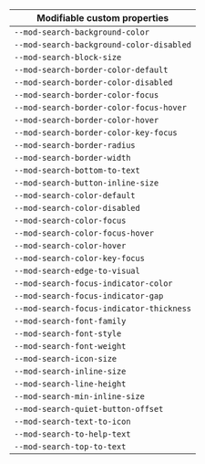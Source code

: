 | Modifiable custom properties             |
| ---------------------------------------- |
| `--mod-search-background-color`          |
| `--mod-search-background-color-disabled` |
| `--mod-search-block-size`                |
| `--mod-search-border-color-default`      |
| `--mod-search-border-color-disabled`     |
| `--mod-search-border-color-focus`        |
| `--mod-search-border-color-focus-hover`  |
| `--mod-search-border-color-hover`        |
| `--mod-search-border-color-key-focus`    |
| `--mod-search-border-radius`             |
| `--mod-search-border-width`              |
| `--mod-search-bottom-to-text`            |
| `--mod-search-button-inline-size`        |
| `--mod-search-color-default`             |
| `--mod-search-color-disabled`            |
| `--mod-search-color-focus`               |
| `--mod-search-color-focus-hover`         |
| `--mod-search-color-hover`               |
| `--mod-search-color-key-focus`           |
| `--mod-search-edge-to-visual`            |
| `--mod-search-focus-indicator-color`     |
| `--mod-search-focus-indicator-gap`       |
| `--mod-search-focus-indicator-thickness` |
| `--mod-search-font-family`               |
| `--mod-search-font-style`                |
| `--mod-search-font-weight`               |
| `--mod-search-icon-size`                 |
| `--mod-search-inline-size`               |
| `--mod-search-line-height`               |
| `--mod-search-min-inline-size`           |
| `--mod-search-quiet-button-offset`       |
| `--mod-search-text-to-icon`              |
| `--mod-search-to-help-text`              |
| `--mod-search-top-to-text`               |
